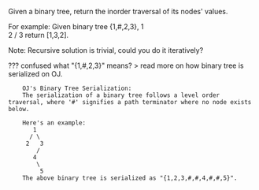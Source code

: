 Given a binary tree, return the inorder traversal of its nodes' values.

For example:
Given binary tree {1,#,2,3},
   1
    \
     2
    /
   3
return [1,3,2].

Note: Recursive solution is trivial, could you do it iteratively?


  ??? confused what "{1,#,2,3}" means? > read more on how binary tree is serialized on OJ.

		OJ's Binary Tree Serialization:
		The serialization of a binary tree follows a level order traversal, where '#' signifies a path terminator where no node exists below.

		Here's an example:
		   1
		  / \
		 2   3
		    /
		   4
		    \
		     5
		The above binary tree is serialized as "{1,2,3,#,#,4,#,#,5}". 